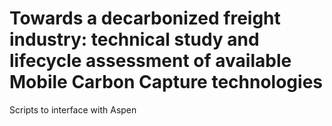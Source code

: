 # Towards a decarbonized freight industry: technical study and lifecycle assessment of available Mobile Carbon Capture technologies 

Scripts to interface with Aspen

